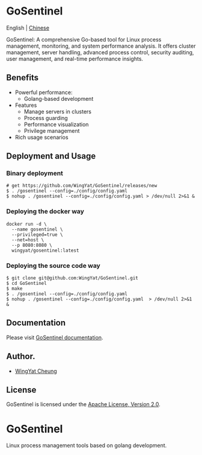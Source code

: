 # GoSentinel

English | [Chinese](README_zh.md)

GoSentinel: A comprehensive Go-based tool for Linux process management, monitoring, and system performance analysis. It offers cluster management, server handling, advanced process control, security auditing, user management, and real-time performance insights.


## Benefits
- Powerful performance:
    - Golang-based development
- Features
    - Manage servers in clusters
    - Process guarding
    - Performance visualization
    - Privilege management
- Rich usage scenarios

## Deployment and Usage

### Binary deployment
```shell
# get https://github.com/WingYat/GoSentinel/releases/new
$ . /gosentinel --config=./config/config.yaml 
$ nohup . /gosentinel --config=./config/config.yaml > /dev/null 2>&1 &
```

### Deploying the docker way
```shell
docker run -d \
  --name gosentinel \
  --privileged=true \
  --net=host \
  --p 8080:8080 \
  wingyat/gosentinel:latest
```

### Deploying the source code way
```shell
$ git clone git@github.com:WingYat/GoSentinel.git
$ cd GoSentinel
$ make
$ . /gosentinel --config=./config/config.yaml 
$ nohup . /gosentinel --config=./config/config.yaml  > /dev/null 2>&1 &
```

## Documentation
Please visit [GoSentinel documentation](docs/main.md).

## Author.
* [WingYat Cheung](https://github.com/WingYat)

## License
GoSentinel is licensed under the [Apache License, Version 2.0](https://www.apache.org/licenses/LICENSE-2.0).

# GoSentinel
Linux process management tools based on golang development.